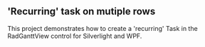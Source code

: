 ## 'Recurring' task on mutiple rows
This project demonstrates how to create a 'recurring' Task in the RadGanttView control for Silverlight and WPF.

[//]: <keywords:custom, occur>